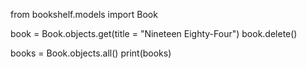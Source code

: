 from bookshelf.models import Book

book = Book.objects.get(title = "Nineteen Eighty-Four")
book.delete()

books = Book.objects.all()
print(books)

<!-- QuerySet([]) -->